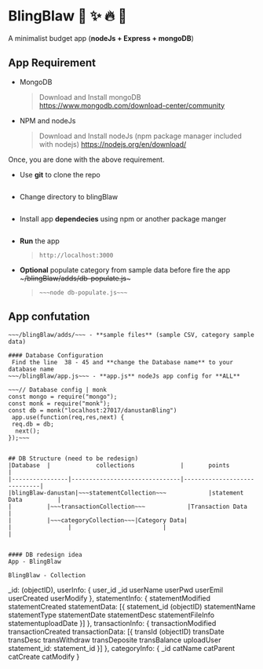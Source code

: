 # BlingBlaw  :green_heart: :sparkles: :fire: :tada:

A minimalist budget app (**nodeJs + Express + mongoDB**)

## App Requirement

- MongoDB
	> Download and Install mongoDB
	> https://www.mongodb.com/download-center/community
- NPM and nodeJs
	> Download and Install nodeJs (npm package manager included with nodejs)
	> https://nodejs.org/en/download/

Once, you are done with the above requirement.
- Use **git** to clone the repo
	> ~~~git clone https://github.com/danzilla/blingBlaw.git~~~
- Change directory to blingBlaw
	> ~~~cd blingBlaw~~~
- Install app **dependecies** using npm or another package manger
	> ~~~npm install~~~
- **Run** the app
	> ~~~npm start~~~
	> http://localhost:3000
- **Optional** populate category from sample data before fire the app ~~~/blingBlaw/adds/db-populate.js~~~
	> ~~~cd blingBlaw/adds/~~~
	> ~~~node db-populate.js~~~

## App confutation

~~~/blingBlaw/~~~ - **Root** app root file
~~~/blingBlaw/adds/~~~ - **sample files** (sample CSV, category sample data)

#### Database Configuration
 Find the line 	38 - 45 and **change the Database name** to your database name
~~~/blingBlaw/app.js~~~ - **app.js** nodeJs app config for **ALL**

~~~// Database config | monk
const mongo = require("mongo");
const monk = require("monk");
const db = monk("localhost:27017/danustanBling")
 app.use(function(req,res,next) {
 req.db = db;
  next();
});~~~


## DB Structure (need to be redesign)
|Database  |             collections             |       points                  |
|----------------|-------------------------------|-----------------------------|
|blingBlaw-danustan|~~~statementCollection~~~            |statement Data          |
|          |~~~transactionCollection~~~            |Transaction Data            |
|          |~~~categoryCollection~~~|Category Data|
|                |                          |                         |


#### DB redesign idea
App - BlingBlaw

BlingBlaw - Collection
~~~
  _id: (objectID),
  userInfo: {
    user_id _id
    userName
    userPwd
    userEmil
    userCreated
    userModify
  },
  statementInfo: {
    statementModified
    statementCreated
    statementData: [{
      statement_id (objectID)
      statementName
      statementType
      statementDate
      statementDesc
      statementFileInfo
      statementuploadDate
    }]
  },
  transactionInfo: {
    transactionModified
    transactionCreated
    transactionData: [{
      transId (objectID)
      transDate
      transDesc
      transWithdraw
      transDeposite
      transBalance
      uploadUser
      statement_id: statement_id
    }]
  },
  categoryInfo: {
    _id
    catName
    catParent
    catCreate
    catModify
  }
~~~
